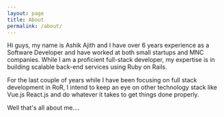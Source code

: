 ```yaml
---
layout: page
title: About
permalink: /about/
---
```


Hi guys, my name is Ashik Ajith and I have over 6 years experience as a Software Developer and have worked at both small startups and MNC companies. While I am a proficient full-stack developer, my expertise is in building scalable back-end services using Ruby on Rails.

For the last couple of years while I have been focusing on full stack development in RoR, I intend to keep an eye on other technology stack like Vue.js React.js and do whatever it takes to get things done properly.

Well that's all about me….